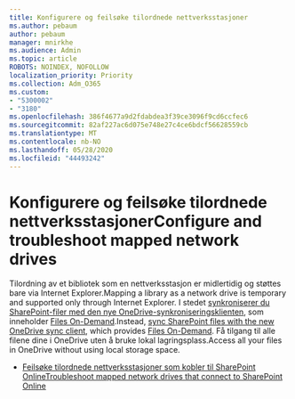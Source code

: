 ```yaml
---
title: Konfigurere og feilsøke tilordnede nettverksstasjoner
ms.author: pebaum
author: pebaum
manager: mnirkhe
ms.audience: Admin
ms.topic: article
ROBOTS: NOINDEX, NOFOLLOW
localization_priority: Priority
ms.collection: Adm_O365
ms.custom:
- "5300002"
- "3180"
ms.openlocfilehash: 386f4677a9d2fdabdea3f39ce3096f9cd6ccfec6
ms.sourcegitcommit: 82af227ac6d075e748e27c4ce6bdcf56628559cb
ms.translationtype: MT
ms.contentlocale: nb-NO
ms.lasthandoff: 05/28/2020
ms.locfileid: "44493242"
---
```

# <a name="configure-and-troubleshoot-mapped-network-drives"></a><span data-ttu-id="a5ab7-102">Konfigurere og feilsøke tilordnede nettverksstasjoner</span><span class="sxs-lookup"><span data-stu-id="a5ab7-102">Configure and troubleshoot mapped network drives</span></span>

<span data-ttu-id="a5ab7-103">Tilordning av et bibliotek som en nettverksstasjon er midlertidig og støttes bare via Internet Explorer.</span><span class="sxs-lookup"><span data-stu-id="a5ab7-103">Mapping a library as a network drive is temporary and supported only through Internet Explorer.</span></span> <span data-ttu-id="a5ab7-104">I stedet [synkroniserer du SharePoint-filer med den nye OneDrive-synkroniseringsklienten](https://support.office.com/article/6de9ede8-5b6e-4503-80b2-6190f3354a88), som inneholder [Files On-Demand](https://support.office.com/article/0e6860d3-d9f3-4971-b321-7092438fb38e).</span><span class="sxs-lookup"><span data-stu-id="a5ab7-104">Instead, [sync SharePoint files with the new OneDrive sync client](https://support.office.com/article/6de9ede8-5b6e-4503-80b2-6190f3354a88), which provides [Files On-Demand](https://support.office.com/article/0e6860d3-d9f3-4971-b321-7092438fb38e).</span></span> <span data-ttu-id="a5ab7-105">Få tilgang til alle filene dine i OneDrive uten å bruke lokal lagringsplass.</span><span class="sxs-lookup"><span data-stu-id="a5ab7-105">Access all your files in OneDrive without using local storage space.</span></span>

- [<span data-ttu-id="a5ab7-106">Feilsøke tilordnede nettverksstasjoner som kobler til SharePoint Online</span><span class="sxs-lookup"><span data-stu-id="a5ab7-106">Troubleshoot mapped network drives that connect to SharePoint Online</span></span>](https://docs.microsoft.com/sharepoint/support/administration/troubleshoot-mapped-network-drives)
